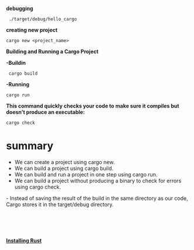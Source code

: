 <!-- @format -->

**debugging**

```shell
 ./target/debug/hello_cargo
```

**creating new project**

```shell
cargo new <project_name>
```

**Building and Running a Cargo Project**

**-Buildin**

```shell
 cargo build
```

**-Running**

```shell
cargo run
```

**This command quickly checks your code to make sure it compiles but doesn’t produce an executable:**

```shell
cargo check
```

# summary

<ul>
<li>We can create a project using cargo new.</li>
<li> We can build a project using cargo build.</li>
<li>We can build and run a project in one step using cargo run.</li>
<li>We can build a project without producing a binary to check for errors using cargo check.</li>
</ul>    
- Instead of saving the result of the build in the same directory as our code, Cargo stores it in the target/debug directory.
<br/>
<br/>
<br/>
<br/>
<br/>


[**Installing Rust**](https://www.digitalocean.com/community/tutorials/install-rust-on-ubuntu-linux)


